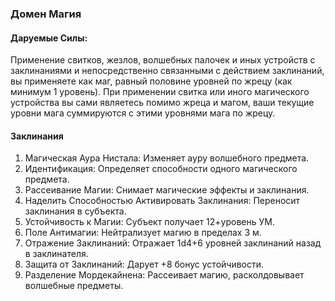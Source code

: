 ### Домен Магия
#### Даруемые Силы:
Применение свитков, жезлов, волшебных палочек и иных устройств с заклинаниями и непосредственно связанными с действием заклинаний, вы применяете как маг, равный половине уровней по жрецу (как минимум 1 уровень). При применении свитка или иного магического устройства вы сами являетесь помимо жреца и магом, ваши текущие уровни мага суммируются с этими уровнями мага по жрецу.
#### Заклинания
1. Магическая Аура Нистала: Изменяет ауру волшебного предмета.
2. Идентификация: Определяет способности одного магического предмета.
3. Рассеивание Магии: Снимает магические эффекты и заклинания.
4. Наделить Способностью Активировать Заклинания: Переносит заклинания в субъекта.
5. Устойчивость к Магии: Субъект получает 12+уровень УМ.
6. Поле Антимагии: Нейтрализует магию в пределах 3 м.
7. Отражение Заклинаний: Отражает 1d4+6 уровней заклинаний назад в заклинателя.
8. Защита от Заклинаний: Дарует +8 бонус устойчивости.
9. Разделение Мордекайнена: Рассеивает магию, расколдовывает волшебные предметы.